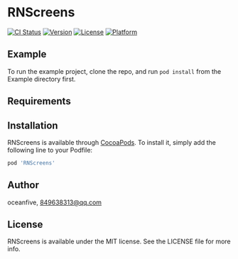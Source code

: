 # RNScreens

[![CI Status](https://img.shields.io/travis/oceanfive/RNScreens.svg?style=flat)](https://travis-ci.org/oceanfive/RNScreens)
[![Version](https://img.shields.io/cocoapods/v/RNScreens.svg?style=flat)](https://cocoapods.org/pods/RNScreens)
[![License](https://img.shields.io/cocoapods/l/RNScreens.svg?style=flat)](https://cocoapods.org/pods/RNScreens)
[![Platform](https://img.shields.io/cocoapods/p/RNScreens.svg?style=flat)](https://cocoapods.org/pods/RNScreens)

## Example

To run the example project, clone the repo, and run `pod install` from the Example directory first.

## Requirements

## Installation

RNScreens is available through [CocoaPods](https://cocoapods.org). To install
it, simply add the following line to your Podfile:

```ruby
pod 'RNScreens'
```

## Author

oceanfive, 849638313@qq.com

## License

RNScreens is available under the MIT license. See the LICENSE file for more info.
